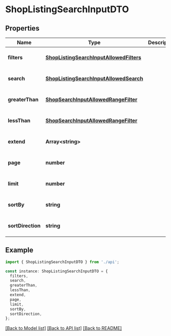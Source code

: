 # ShopListingSearchInputDTO

## Properties

| Name              | Type                                                                                | Description | Notes                             |
| ----------------- | ----------------------------------------------------------------------------------- | ----------- | --------------------------------- |
| **filters**       | [**ShopListingSearchInputAllowedFilters**](ShopListingSearchInputAllowedFilters.md) |             | [optional] [default to undefined] |
| **search**        | [**ShopListingSearchInputAllowedSearch**](ShopListingSearchInputAllowedSearch.md)   |             | [optional] [default to undefined] |
| **greaterThan**   | [**ShopSearchInputAllowedRangeFilter**](ShopSearchInputAllowedRangeFilter.md)       |             | [optional] [default to undefined] |
| **lessThan**      | [**ShopSearchInputAllowedRangeFilter**](ShopSearchInputAllowedRangeFilter.md)       |             | [optional] [default to undefined] |
| **extend**        | **Array&lt;string&gt;**                                                             |             | [optional] [default to undefined] |
| **page**          | **number**                                                                          |             | [optional] [default to undefined] |
| **limit**         | **number**                                                                          |             | [optional] [default to undefined] |
| **sortBy**        | **string**                                                                          |             | [optional] [default to undefined] |
| **sortDirection** | **string**                                                                          |             | [optional] [default to undefined] |

## Example

```typescript
import { ShopListingSearchInputDTO } from './api';

const instance: ShopListingSearchInputDTO = {
  filters,
  search,
  greaterThan,
  lessThan,
  extend,
  page,
  limit,
  sortBy,
  sortDirection,
};
```

[[Back to Model list]](../README.md#documentation-for-models) [[Back to API list]](../README.md#documentation-for-api-endpoints) [[Back to README]](../README.md)
